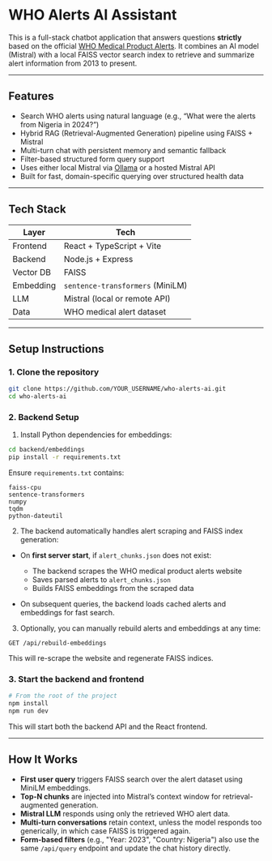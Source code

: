 # WHO Alerts AI Assistant

This is a full-stack chatbot application that answers questions **strictly** based on the official [WHO Medical Product Alerts](https://www.who.int/teams/regulation-prequalification/incidents-and-SF/full-list-of-who-medical-product-alerts). It combines an AI model (Mistral) with a local FAISS vector search index to retrieve and summarize alert information from 2013 to present.

---

## Features

- Search WHO alerts using natural language (e.g., “What were the alerts from Nigeria in 2024?”)
- Hybrid RAG (Retrieval-Augmented Generation) pipeline using FAISS + Mistral
- Multi-turn chat with persistent memory and semantic fallback
- Filter-based structured form query support
- Uses either local Mistral via [Ollama](https://ollama.com) or a hosted Mistral API
- Built for fast, domain-specific querying over structured health data

---

## Tech Stack

| Layer     | Tech                             |
| --------- | -------------------------------- |
| Frontend  | React + TypeScript + Vite        |
| Backend   | Node.js + Express                |
| Vector DB | FAISS                            |
| Embedding | `sentence-transformers` (MiniLM) |
| LLM       | Mistral (local or remote API)    |
| Data      | WHO medical alert dataset        |

---

## Setup Instructions

### 1. Clone the repository

```bash
git clone https://github.com/YOUR_USERNAME/who-alerts-ai.git
cd who-alerts-ai
```

### 2. Backend Setup

1. Install Python dependencies for embeddings:

```bash
cd backend/embeddings
pip install -r requirements.txt
```

Ensure `requirements.txt` contains:

```
faiss-cpu
sentence-transformers
numpy
tqdm
python-dateutil
```

2. The backend automatically handles alert scraping and FAISS index generation:

- On **first server start**, if `alert_chunks.json` does not exist:

  - The backend scrapes the WHO medical product alerts website
  - Saves parsed alerts to `alert_chunks.json`
  - Builds FAISS embeddings from the scraped data

- On subsequent queries, the backend loads cached alerts and embeddings for fast search.

3. Optionally, you can manually rebuild alerts and embeddings at any time:

```http
GET /api/rebuild-embeddings
```

This will re-scrape the website and regenerate FAISS indices.

### 3. Start the backend and frontend

```bash
# From the root of the project
npm install
npm run dev
```

This will start both the backend API and the React frontend.

---

## How It Works

- **First user query** triggers FAISS search over the alert dataset using MiniLM embeddings.
- **Top-N chunks** are injected into Mistral’s context window for retrieval-augmented generation.
- **Mistral LLM** responds using only the retrieved WHO alert data.
- **Multi-turn conversations** retain context, unless the model responds too generically, in which case FAISS is triggered again.
- **Form-based filters** (e.g., "Year: 2023", "Country: Nigeria") also use the same `/api/query` endpoint and update the chat history directly.
